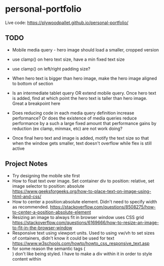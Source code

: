 # personal-portfolio
Live code: https://plywoodpallet.github.io/personal-portfolio/

## TODO

- Mobile media query - hero image should load a smaller, cropped version
- use clamp() on hero text size, have a min fixed text size
- use clamp() on left/right padding size?
- When hero text is bigger than hero image, make the hero image aligned to bottom of section
- Is an intermediate tablet query OR extend mobile query. Once hero text is added, find at which point the hero text is taller than hero image. Great a breakpoint here 

- Does reducing code in each media query definition increase performance? Or does the existence of media queries reduce performance by a such a large fixed amount that performance gains by reduction (ex clamp, minmax, etc) are not work doing?

- Once final hero text and image is added, motify the text size so that when the window gets smaller, text doesn't overflow while flex is still active

## Project Notes
- Try designing the mobile site first
- How to float text over image. Set container div to position: relative, set image selector to position: absolute https://www.geeksforgeeks.org/how-to-place-text-on-image-using-html-and-css/
- How to center a position:absolute element. Didn't need to specify width as recommended. https://stackoverflow.com/questions/8508275/how-to-center-a-position-absolute-element
- Resizing an image to always fit in browser window uses CSS grid https://stackoverflow.com/questions/6169666/how-to-resize-an-image-to-fit-in-the-browser-window
- Responsive text using viewport units. Used to using vw/vh to set sizes of containers, didn't know it could be used for text https://www.w3schools.com/howto/howto_css_responsive_text.asp
- for some reason the semantic tags (<article>) don't like being styled. I have to make a div within it in order to style content within